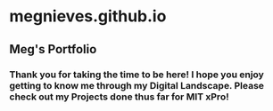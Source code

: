# megnieves.github.io
## Meg's Portfolio 
### Thank you for taking the time to be here! I hope you enjoy getting to know me through my Digital Landscape. Please check out my Projects done thus far for MIT xPro! 
